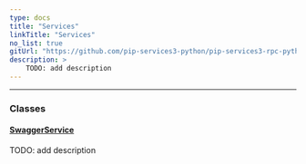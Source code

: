 ```yaml
---
type: docs
title: "Services"
linkTitle: "Services"
no_list: true
gitUrl: "https://github.com/pip-services3-python/pip-services3-rpc-python"
description: >
    TODO: add description
---
```

---

<div class="module-body"> 


### Classes

#### [SwaggerService](swagger_service)
TODO: add description


</div>
